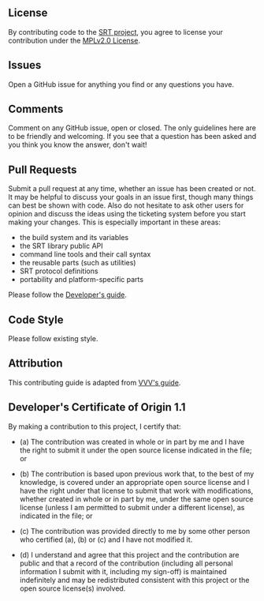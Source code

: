 ## License

By contributing code to the [SRT project](https://github.com/Haivision/srt/), you agree to license your contribution under the [MPLv2.0 License](LICENSE).

## Issues

Open a GitHub issue for anything you find or any questions you have.

## Comments

Comment on any GitHub issue, open or closed. The only guidelines here are to be friendly and welcoming. If you see that a question has been asked and you think you know the answer, don't wait!

## Pull Requests

Submit a pull request at any time, whether an issue has been created or not. It may be helpful to discuss your goals in an issue first, though many things can best be shown with code. Also do not hesitate to ask other users for opinion and discuss the ideas using the ticketing system before you start making your changes. This is especially important in these areas:

* the build system and its variables
* the SRT library public API
* command line tools and their call syntax
* the reusable parts (such as utilities)
* SRT protocol definitions
* portability and platform-specific parts

Please follow the [Developer's guide](./docs/DevelopersGuide.md).

## Code Style

Please follow existing style.

## Attribution

This contributing guide is adapted from [VVV's guide](https://github.com/Varying-Vagrant-Vagrants/VVV/blob/develop/.github/CONTRIBUTING.md).

## Developer's Certificate of Origin 1.1

By making a contribution to this project, I certify that:

* (a) The contribution was created in whole or in part by me and I
  have the right to submit it under the open source license
  indicated in the file; or

* (b) The contribution is based upon previous work that, to the best
  of my knowledge, is covered under an appropriate open source
  license and I have the right under that license to submit that
  work with modifications, whether created in whole or in part
  by me, under the same open source license (unless I am
  permitted to submit under a different license), as indicated
  in the file; or

* (c) The contribution was provided directly to me by some other
  person who certified (a), (b) or (c) and I have not modified
  it.

* (d) I understand and agree that this project and the contribution
  are public and that a record of the contribution (including all
  personal information I submit with it, including my sign-off) is
  maintained indefinitely and may be redistributed consistent with
  this project or the open source license(s) involved.
